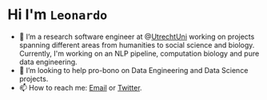 # Hi I'm `Leonardo`

<!--
**leonardovida/leonardovida** is a ✨ _special_ ✨ repository because its `README.md` (this file) appears on your GitHub profile.-->

- 🔭 I’m a research software engineer at @[UtrechtUni](https://github.com/UtrechtUniversity) working on projects spanning different areas from humanities to social science and biology. Currently, I'm working on an NLP pipeline, computation biology and pure data engineering.
- 🤔 I’m looking to help pro-bono on Data Engineering and Data Science projects.
- 📫 How to reach me: [Email](mailto:lleonardovida@gmail.com?subject=[GitHub]%20Hi%there!) or [Twitter](https://twitter.com/leonardojvida).

